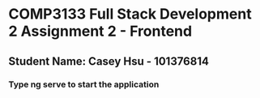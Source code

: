# COMP3133 Full Stack Development 2 Assignment 2 - Frontend

## Student Name: Casey Hsu - 101376814

### Type ng serve to start the application